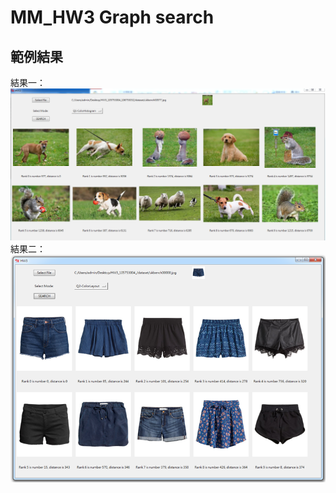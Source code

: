 # MM_HW3 Graph search
## 範例結果  
結果一：  
![image](https://github.com/kongwang01/MM_HW3/blob/master/Docs/result.png)  
結果二：  
![image](https://github.com/kongwang01/MM_HW3/blob/master/Docs/result1.png)  

